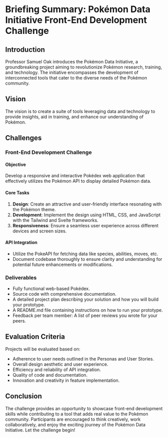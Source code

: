 # Briefing Summary: Pokémon Data Initiative Front-End Development Challenge

## Introduction

Professor Samuel Oak introduces the Pokémon Data Initiative, a groundbreaking project aiming to revolutionize Pokémon research, training, and technology. The initiative encompasses the development of interconnected tools that cater to the diverse needs of the Pokémon community.

## Vision

The vision is to create a suite of tools leveraging data and technology to provide insights, aid in training, and enhance our understanding of Pokémon.

## Challenges

### Front-End Development Challenge

#### Objective

Develop a responsive and interactive Pokédex web application that effectively utilizes the Pokémon API to display detailed Pokémon data.

#### Core Tasks

1. **Design**: Create an attractive and user-friendly interface resonating with the Pokémon theme.
2. **Development**: Implement the design using HTML, CSS, and JavaScript with the Tailwind and Svelte frameworks.
3. **Responsiveness**: Ensure a seamless user experience across different devices and screen sizes.

#### API Integration

- Utilize the PokeAPI for fetching data like species, abilities, moves, etc.
- Document codebase thoroughly to ensure clarity and understanding for potential future enhancements or modifications.

### Deliverables

- Fully functional web-based Pokédex.
- Source code with comprehensive documentation.
- A detailed project plan describing your solution and how you will build your prototype.
- A README.md file containing instructions on how to run your prototype.
- Feedback per team member: A list of peer reviews you wrote for your peers.

## Evaluation Criteria

Projects will be evaluated based on:

- Adherence to user needs outlined in the Personas and User Stories.
- Overall design aesthetic and user experience.
- Efficiency and reliability of API integration.
- Quality of code and documentation.
- Innovation and creativity in feature implementation.

## Conclusion

The challenge provides an opportunity to showcase front-end development skills while contributing to a tool that adds real value to the Pokémon community. Participants are encouraged to think creatively, work collaboratively, and enjoy the exciting journey of the Pokémon Data Initiative. Let the challenge begin!